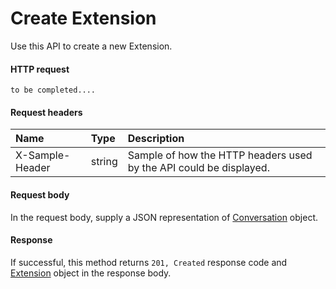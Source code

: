 # Create Extension

Use this API to create a new Extension.
#### HTTP request
```http
to be completed....
```
#### Request headers
| Name       | Type | Description|
|:---------------|:--------|:----------|
| X-Sample-Header  | string  | Sample of how the HTTP headers used by the API could be displayed.|

#### Request body
In the request body, supply a JSON representation of [Conversation]('../api/conversation.md') object.


#### Response
If successful, this method returns `201, Created` response code and [Extension](../resources/extension.md) object in the response body.
